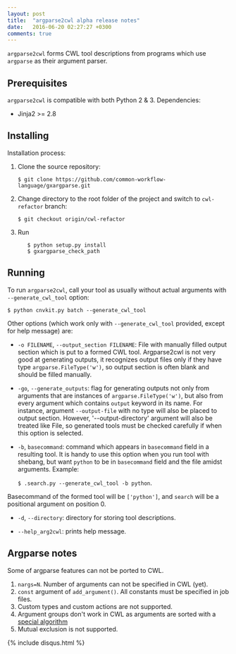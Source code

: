 ```yaml
---
layout: post
title:  "argparse2cwl alpha release notes"
date:   2016-06-20 02:27:27 +0300
comments: true
---
```


`argparse2cwl` forms CWL tool descriptions from programs which use `argparse` as their argument parser. 

## Prerequisites ##
`argparse2cwl` is compatible with both Python 2 & 3.
Dependencies:
* Jinja2 >= 2.8

## Installing ##

Installation process:

1. Clone the source repository:
	
	```$ git clone https://github.com/common-workflow-language/gxargparse.git ```  

2. Change directory to the root folder of the project and switch to `cwl-refactor` branch:

	```$ git checkout origin/cwl-refactor```

3. Run 

	```
	   $ python setup.py install
	   $ gxargparse_check_path 
	```

## Running ##

To run `argparse2cwl`, call your tool as usually without actual arguments with `--generate_cwl_tool` option:

	$ python cnvkit.py batch --generate_cwl_tool

Other options (which work only with `--generate_cwl_tool` provided, except for help message) are:

* `-o FILENAME`, `--output_section FILENAME`: File with manually filled output section which is put to a formed CWL tool. Argparse2cwl is not very good at generating outputs, it recognizes output files only if they have type `argparse.FileType('w')`, so output section is often blank and should be filled manually.

* `-go`, `--generate_outputs`: flag for generating outputs not only from arguments that are instances of `argparse.FileType('w')`, but also from every argument which contains `output` keyword in its name. For instance, argument `--output-file` with no type will also be placed to output section. However, '--output-directory' argument will also be treated like File, so generated tools must be checked carefully if when this option is selected.

* `-b`, `basecommand`: command which appears in `basecommand` field in a resulting tool. It is handy to use this option when you run tool with shebang, but want `python` to be in `basecommand` field and the file amidst arguments. 
Example:

	```$ .search.py --generate_cwl_tool -b python```. 

Basecommand of the formed tool will be `['python']`, and `search` will be a positional argument on position 0.

* `-d`, `--directory`: directory for storing tool descriptions.

* `--help_arg2cwl`: prints help message.

## Argparse notes ##

Some of argparse features can not be ported to CWL. 

1. `nargs=N`. Number of arguments can not be specified in CWL (yet).
2. `const` argument of `add_argument()`. All constants must be specified in job files.
3. Custom types and custom actions are not supported.
4. Argument groups don't work in CWL as arguments are sorted with a [special algorithm](http://www.commonwl.org/draft-3/CommandLineTool.html#Input_binding)
5. Mutual exclusion is not supported.




{% include disqus.html %}

